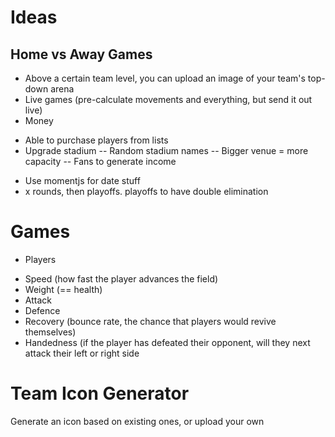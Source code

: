 # Ideas
## Home vs Away Games
* Above a certain team level, you can upload an image of your team's top-down arena
* Live games (pre-calculate movements and everything, but send it out live)
* Money
- Able to purchase players from lists
- Upgrade stadium
-- Random stadium names
-- Bigger venue = more capacity
-- Fans to generate income
* Use momentjs for date stuff
* x rounds, then playoffs. playoffs to have double elimination

# Games
* Players
- Speed (how fast the player advances the field)
- Weight (== health)
- Attack
- Defence
- Recovery (bounce rate, the chance that players would revive themselves)
- Handedness (if the player has defeated their opponent, will they next attack their left or right side

# Team Icon Generator
Generate an icon based on existing ones, or upload your own